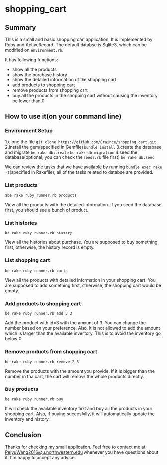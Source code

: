 # shopping_cart
## Summary
This is a small and basic shopping cart application. It is implemented by Ruby and ActiveRecord. The default databse is Sqlite3, which can be modified on `environment.rb`.

It has following functions:

* show all the products
* show the purchase history
* show the detailed information of the shopping cart
* add products to shopping cart
* remove products from shopping cart
* buy all the products in the shopping cart without causing the inventory be lower than 0

## How to use it(on your command line)

### Environment Setup
1.clone the file
	`git clone https://github.com/Eraince/shopping_cart.git`
2.install the gem(specified in Gemfile)
	`bundle install`
3.create the database and migrate
	`be rake db:create`
	`be rake db:migration`
4.seed the database(optional, you can check the `seeds.rb` file first)
	`be rake db:seed`

We can review the tasks that we have available by running `bundle exec rake -T`(specified in Rakefile); all of the tasks related to databse are provided.

### List products
```
$be rake ruby runner.rb products
```
View all the products with the detailed information. If you seed the database first, you should see a bunch of product.

### List histories
```
be rake ruby runner.rb history
```
View all the histories about purchase. You are supposed to buy something first, otherwise, the history record is empty.

### List shopping cart
```
be rake ruby runner.rb carts
```
View all the products with detailed information in your shopping cart. You are supposed to add something first, otherwise, the shopping cart would be empty.

### Add products to shopping cart
```
be rake ruby runner.rb add 3 3
```
Add the product with id=3 with the amount of 3. You can change the number based on your preference.
Also, it is not allowed to add the amount which is larger than the available inventory. This is to avoid the inventory go below 0.

### Remove products from shopping cart
```
be rake ruby runner.rb remove 2 3
```
Remove the products with the amount you provide. If it is bigger than the number in tha cart, the cart will remove the whole products directly.

### Buy products
```
be rake ruby runner.rb buy
```
It will check the available inventory first and buy all the products in your shopping cart.
Also, if buying succesfully, it will automatically update the inventory and history.


## Conclusion
Thanks for checking my small application. Feel free to contact me at: PeiyuWang2016@u.northwestern.edu whenever you have questions about it. I'm happy to accept any advice.

